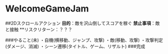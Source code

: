 # WelcomeGameJam

##2Dスクロールアクション
**目的**：敵を沢山倒してスコアを稼ぐ
**禁止事項**：敵と接触
**リスクリターン：？？？

###やること(未)
・自機(横移動、ジャンプ、攻撃)
・敵(移動、攻撃)
・攻撃判定(ダメージ、消滅)
・シーン遷移(タイトル、ゲーム、リザルト)
###完成

